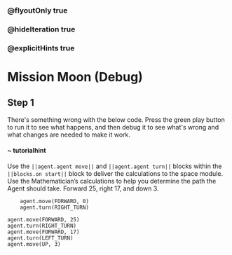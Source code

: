 ### @flyoutOnly true
### @hideIteration true
### @explicitHints true

# Mission Moon (Debug)

## Step 1
There's something wrong with the below code. Press the green play button to run it to see what happens, and then debug it to see what's wrong and what changes are needed to make it work.

#### ~ tutorialhint 
Use the ``||agent.agent move||`` and ``||agent.agent turn||`` blocks within the ``||blocks.on start||`` block to deliver the calculations to the space module. Use the Mathematician’s calculations to help you determine the path the Agent should take. Forward 25, right 17, and down 3.

```ghost
    agent.move(FORWARD, 0)
    agent.turn(RIGHT_TURN)
```
```template
agent.move(FORWARD, 25)
agent.turn(RIGHT_TURN)
agent.move(FORWARD, 17)
agent.turn(LEFT_TURN)
agent.move(UP, 3)
```
```package
```
